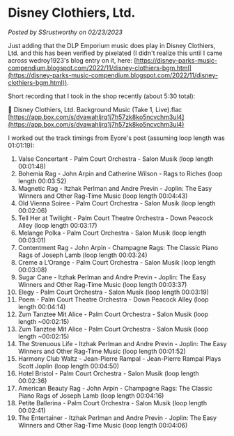# Disney Clothiers, Ltd.

*Posted by SSrustworthy on 02/23/2023*

Just adding that the DLP Emporium music does play in Disney Clothiers, Ltd. and this has been verified by pixelated (I didn't realize this until I came across wedroy1923's blog entry on it, here: [https://disney-parks-music-compendium.blogspot.com/2022/11/disney-clothiers-bgm.html](https://disney-parks-music-compendium.blogspot.com/2022/11/disney-clothiers-bgm.html)).

Short recording that I took in the shop recently (about 5:30 total):

📌 Disney Clothiers, Ltd. Background Music (Take 1, Live).flac
[https://app.box.com/s/dvawahljrq1j7h57zk8ko5ncvchm3ul4](https://app.box.com/s/dvawahljrq1j7h57zk8ko5ncvchm3ul4)

I worked out the track timings from Eyore's post (assuming loop length was 01:01:19):

1. Valse Concertant - Palm Court Orchestra - Salon Musik (loop length 00:01:48)
2. Bohemia Rag - John Arpin and Catherine Wilson - Rags to Riches (loop length 00:03:52)
3. Magnetic Rag - Itzhak Perlman and Andre Previn - Joplin: The Easy Winners and Other Rag-Time Music (loop length 00:04:43)
4. Old Vienna Soiree - Palm Court Orchestra - Salon Musik (loop length 00:02:06)
5. Tell Her at Twilight - Palm Court Theatre Orchestra - Down Peacock Alley (loop length 00:03:17)
6. Melange Polka - Palm Court Orchestra - Salon Musik (loop length 00:03:01)
7. Contentment Rag - John Arpin - Champagne Rags: The Classic Piano Rags of Joseph Lamb (loop length 00:03:24)
8. Creme a L’Orange - Palm Court Orchestra - Salon Musik (loop length 00:03:08)
9. Sugar Cane - Itzhak Perlman and Andre Previn - Joplin: The Easy Winners and Other Rag-Time Music (loop length 00:03:37)
10. Elegy - Palm Court Orchestra - Salon Musik (loop length 00:03:19)
11. Poem - Palm Court Theatre Orchestra - Down Peacock Alley (loop length 00:04:14)
12. Zum Tanztee Mit Alice - Palm Court Orchestra - Salon Musik (loop length ~00:02:15)
13. Zum Tanztee Mit Alice - Palm Court Orchestra - Salon Musik (loop length ~00:02:15)
14. The Strenuous Life - Itzhak Perlman and Andre Previn - Joplin: The Easy Winners and Other Rag-Time Music (loop length 00:01:52)
15. Harmony Club Waltz - Jean-Pierre Rampal - Jean-Pierre Rampal Plays Scott Joplin (loop length 00:04:50)
16. Hotel Bristol - Palm Court Orchestra - Salon Musik (loop length 00:02:36)
17. American Beauty Rag - John Arpin - Champagne Rags: The Classic Piano Rags of Joseph Lamb (loop length 00:04:16)
18. Petite Ballerina - Palm Court Orchestra - Salon Musik (loop length 00:02:41)
19. The Entertainer - Itzhak Perlman and Andre Previn - Joplin: The Easy Winners and Other Rag-Time Music (loop length 00:04:06)